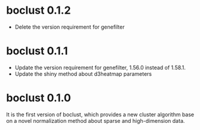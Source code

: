 # boclust 0.1.2
- Delete the version requirement for genefilter

# boclust 0.1.1
- Update the version requirement for genefilter, 1.56.0 instead of 1.58.1.
- Update the shiny method about d3heatmap parameters 

# boclust 0.1.0

It is the first version of boclust, which provides a new cluster algorithm base on a novel normalization method about sparse and high-dimension data.
